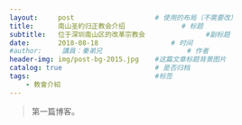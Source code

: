 ```yaml
---
layout:     post   				    # 使用的布局（不需要改）
title:      南山圣約归正教会介绍				# 标题 
subtitle:   位于深圳南山区的改革宗教会               #副标题
date:       2018-08-18  				# 时间
#author:     講員：秦弟兄     				# 作者
header-img: img/post-bg-2015.jpg 	#这篇文章标题背景图片
catalog: true 						# 是否归档
tags:								#标签
    - 教會介紹
---
```






>第一篇博客。
